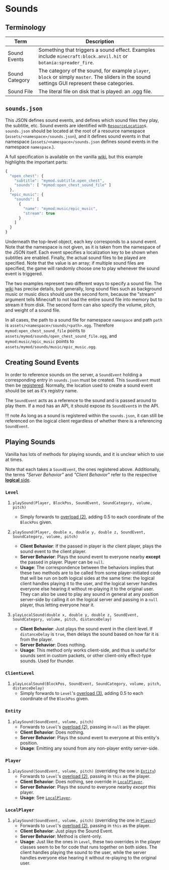 Sounds
======

Terminology
-----------

| Term | Description |
|----------------|----------------|
|  Sound Events  | Something that triggers a sound effect. Examples include `minecraft:block.anvil.hit` or `botania:spreader_fire`. |
| Sound Category | The category of the sound, for example `player`, `block` or simply `master`. The sliders in the sound settings GUI represent these categories. |
|   Sound File   | The literal file on disk that is played: an .ogg file. |

`sounds.json`
-------------

This JSON defines sound events, and defines which sound files they play, the subtitle, etc. Sound events are identified with [`ResourceLocation`][loc]s. `sounds.json` should be located at the root of a resource namespace (`assets/<namespace>/sounds.json`), and it defines sound events in that namespace (`assets/<namespace>/sounds.json` defines sound events in the namespace `namespace`.).

A full specification is available on the vanilla [wiki][], but this example highlights the important parts:

```js
{
  "open_chest": {
    "subtitle": "mymod.subtitle.open_chest",
    "sounds": [ "mymod:open_chest_sound_file" ]
  },
  "epic_music": {
    "sounds": [
      {
        "name": "mymod:music/epic_music",
        "stream": true
      }
    ]
  }
}
```

Underneath the top-level object, each key corresponds to a sound event. Note that the namespace is not given, as it is taken from the namespace of the JSON itself. Each event specifies a localization key to be shown when subtitles are enabled. Finally, the actual sound files to be played are specified. Note that the value is an array; if multiple sound files are specified, the game will randomly choose one to play whenever the sound event is triggered.

The two examples represent two different ways to specify a sound file. The [wiki][] has precise details, but generally, long sound files such as background music or music discs should use the second form, because the "stream" argument tells Minecraft to not load the entire sound file into memory but to stream it from disk. The second form can also specify the volume, pitch, and weight of a sound file.

In all cases, the path to a sound file for namespace `namespace` and path `path` is `assets/<namespace>/sounds/<path>.ogg`. Therefore `mymod:open_chest_sound_file` points to `assets/mymod/sounds/open_chest_sound_file.ogg`, and `mymod:music/epic_music` points to `assets/mymod/sounds/music/epic_music.ogg`.

Creating Sound Events
---------------------

In order to reference sounds on the server, a `SoundEvent` holding a corresponding entry in `sounds.json` must be created. This `SoundEvent` must then be [registered][registration]. Normally, the location used to create a sound event should be set as it's registry name.

The `SoundEvent` acts as a reference to the sound and is passed around to play them. If a mod has an API, it should expose its `SoundEvent`s in the API.

!!! note
    As long as a sound is registered within the `sounds.json`, it can still be referenced on the logical client regardless of whether there is a referencing `SoundEvent`.

Playing Sounds
--------------

Vanilla has lots of methods for playing sounds, and it is unclear which to use at times.

Note that each takes a `SoundEvent`, the ones registered above. Additionally, the terms *"Server Behavior"* and *"Client Behavior"* refer to the respective [**logical** side][sides].

### `Level`

1. <a name="level-playsound-pbecvp"></a> `playSound(Player, BlockPos, SoundEvent, SoundCategory, volume, pitch)`
    - Simply forwards to [overload (2)](#level-playsound-pxyzecvp), adding 0.5 to each coordinate of the `BlockPos` given.

2. <a name="level-playsound-pxyzecvp"></a> `playSound(Player, double x, double y, double z, SoundEvent, SoundCategory, volume, pitch)`
    - **Client Behavior**: If the passed in player is *the* client player, plays the sound event to the client player.
    - **Server Behavior**: Plays the sound event to everyone nearby **except** the passed in player. Player can be `null`.
    - **Usage**: The correspondence between the behaviors implies that these two methods are to be called from some player-initiated code that will be run on both logical sides at the same time: the logical client handles playing it to the user, and the logical server handles everyone else hearing it without re-playing it to the original user. They can also be used to play any sound in general at any position server-side by calling it on the logical server and passing in a `null` player, thus letting everyone hear it.

3. <a name="level-playsound-xyzecvpd"></a> `playLocalSound(double x, double y, double z, SoundEvent, SoundCategory, volume, pitch, distanceDelay)`
    - **Client Behavior**: Just plays the sound event in the client level. If `distanceDelay` is `true`, then delays the sound based on how far it is from the player.
    - **Server Behavior**: Does nothing.
    - **Usage**: This method only works client-side, and thus is useful for sounds sent in custom packets, or other client-only effect-type sounds. Used for thunder.

### `ClientLevel`

1. <a name="clientlevel-playsound-becvpd"></a> `playLocalSound(BlockPos, SoundEvent, SoundCategory, volume, pitch, distanceDelay)`
    - Simply forwards to `Level`'s [overload (3)](#level-playsound-xyzecvpd), adding 0.5 to each coordinate of the `BlockPos` given.

### `Entity`

1. <a name="entity-playsound-evp"></a> `playSound(SoundEvent, volume, pitch)`
    - Forwards to `Level`'s [overload (2)](#level-playsound-pxyzecvp), passing in `null` as the player.
    - **Client Behavior**: Does nothing.
    - **Server Behavior**: Plays the sound event to everyone at this entity's position.
    - **Usage**: Emitting any sound from any non-player entity server-side.

### `Player`

1. <a name="player-playsound-evp"></a> `playSound(SoundEvent, volume, pitch)` (overriding the one in [`Entity`](#entity-playsound-evp))
    - Forwards to `Level`'s [overload (2)](#level-playsound-pxyzecvp), passing in `this` as the player.
    - **Client Behavior**: Does nothing, see override in [`LocalPlayer`](#localplayer-playsound-evp).
    - **Server Behavior**: Plays the sound to everyone nearby *except* this player.
    - **Usage**: See [`LocalPlayer`](#localplayer-playsound-evp).

### `LocalPlayer`

1. <a name="localplayer-playsound-evp"></a> `playSound(SoundEvent, volume, pitch)` (overriding the one in [`Player`](#player-playsound-evp))
    - Forwards to `Level`'s [overload (2)](#level-playsound-pxyzecvp), passing in `this` as the player.
    - **Client Behavior**: Just plays the Sound Event.
    - **Server Behavior**: Method is client-only.
    - **Usage**: Just like the ones in `Level`, these two overrides in the player classes seem to be for code that runs together on both sides. The client handles playing the sound to the user, while the server handles everyone else hearing it without re-playing to the original user.

[loc]: ../concepts/resources.md#resourcelocation
[wiki]: https://minecraft.gamepedia.com/Sounds.json
[registration]: ../concepts/registries.md#methods-for-registering
[sides]: ../concepts/sides.md
